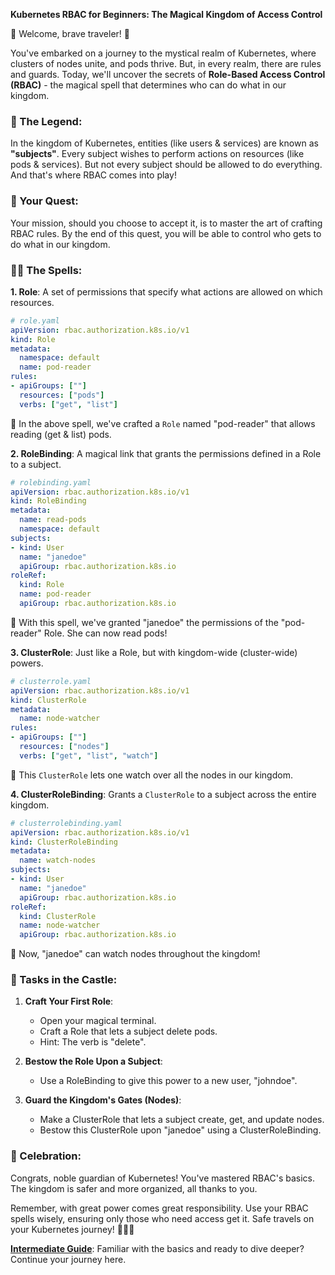 **Kubernetes RBAC for Beginners: The Magical Kingdom of Access Control**

🎉 Welcome, brave traveler! 🎉

You've embarked on a journey to the mystical realm of Kubernetes, where clusters of nodes unite, and pods thrive. But, in every realm, there are rules and guards. Today, we'll uncover the secrets of **Role-Based Access Control (RBAC)** - the magical spell that determines who can do what in our kingdom.

### 📜 The Legend:

In the kingdom of Kubernetes, entities (like users & services) are known as **"subjects"**. Every subject wishes to perform actions on resources (like pods & services). But not every subject should be allowed to do everything. And that's where RBAC comes into play!

### 🌟 Your Quest:

Your mission, should you choose to accept it, is to master the art of crafting RBAC rules. By the end of this quest, you will be able to control who gets to do what in our kingdom.

### 🧙‍♂️ The Spells:

**1. Role**: A set of permissions that specify what actions are allowed on which resources. 

```yaml
# role.yaml
apiVersion: rbac.authorization.k8s.io/v1
kind: Role
metadata:
  namespace: default
  name: pod-reader
rules:
- apiGroups: [""]
  resources: ["pods"]
  verbs: ["get", "list"]
```

📖 In the above spell, we've crafted a `Role` named "pod-reader" that allows reading (get & list) pods.

**2. RoleBinding**: A magical link that grants the permissions defined in a Role to a subject.

```yaml
# rolebinding.yaml
apiVersion: rbac.authorization.k8s.io/v1
kind: RoleBinding
metadata:
  name: read-pods
  namespace: default
subjects:
- kind: User
  name: "janedoe"
  apiGroup: rbac.authorization.k8s.io
roleRef:
  kind: Role
  name: pod-reader
  apiGroup: rbac.authorization.k8s.io
```

📖 With this spell, we've granted "janedoe" the permissions of the "pod-reader" Role. She can now read pods!

**3. ClusterRole**: Just like a Role, but with kingdom-wide (cluster-wide) powers.

```yaml
# clusterrole.yaml
apiVersion: rbac.authorization.k8s.io/v1
kind: ClusterRole
metadata:
  name: node-watcher
rules:
- apiGroups: [""]
  resources: ["nodes"]
  verbs: ["get", "list", "watch"]
```

📖 This `ClusterRole` lets one watch over all the nodes in our kingdom.

**4. ClusterRoleBinding**: Grants a `ClusterRole` to a subject across the entire kingdom.

```yaml
# clusterrolebinding.yaml
apiVersion: rbac.authorization.k8s.io/v1
kind: ClusterRoleBinding
metadata:
  name: watch-nodes
subjects:
- kind: User
  name: "janedoe"
  apiGroup: rbac.authorization.k8s.io
roleRef:
  kind: ClusterRole
  name: node-watcher
  apiGroup: rbac.authorization.k8s.io
```

📖 Now, "janedoe" can watch nodes throughout the kingdom!

### 🏰 Tasks in the Castle:

1. **Craft Your First Role**:
   - Open your magical terminal.
   - Craft a Role that lets a subject delete pods.
   - Hint: The verb is "delete".

2. **Bestow the Role Upon a Subject**:
   - Use a RoleBinding to give this power to a new user, "johndoe".

3. **Guard the Kingdom's Gates (Nodes)**:
   - Make a ClusterRole that lets a subject create, get, and update nodes.
   - Bestow this ClusterRole upon "janedoe" using a ClusterRoleBinding.

### 🎉 Celebration:

Congrats, noble guardian of Kubernetes! You've mastered RBAC's basics. The kingdom is safer and more organized, all thanks to you.

Remember, with great power comes great responsibility. Use your RBAC spells wisely, ensuring only those who need access get it. Safe travels on your Kubernetes journey! 🌟🚀🏰

[**Intermediate Guide**](./rbac/intermediate.md): Familiar with the basics and ready to dive deeper? Continue your journey here.